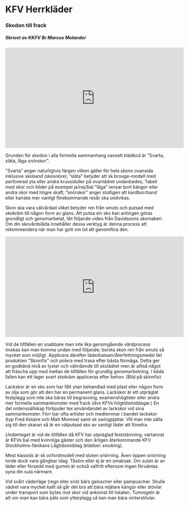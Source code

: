 # KFV Herrkläder

### Skodon till frack
##### Skrivet av KKFV Br Marcus Molander
<iframe width="560" height="315" src="https://www.youtube.com/embed/Hsah_FTXDOE" title="YouTube video player" frameborder="0" allow="accelerometer; autoplay; clipboard-write; encrypted-media; gyroscope; picture-in-picture; web-share" allowfullscreen></iframe>

Grunden för skodon i alla formella sammanhang oavsett klädkod är ”Svarta, släta, låga snörskor”.

”Svarta” anger naturligtvis färgen vilken gäller för hela skons ovansida inklusive skoband (skosnöre); ”släta” betyder att sk brouge-modell med perforerad yta eller andra krussiduller på ovanlädret undanbedes;
Tabell med skor och bilder på exempel ja/nej/bal
 ”låga” rensar bort kängor eller andra skor med högre skaft; ”snörskor” anger slutligen att kardborrband eller kanske mer vanligt förekommande resår ska undvikas.

Skon ska vara välvårdad vilket betyder ren från smuts och putsad med skokräm till någon form av glans. 
Att putsa sin sko kan antingen göras grundligt och genomarbetat, likt följande video från Davidssons skomakeri. Om din skovårdslåda innehåller dessa verktyg är denna process att rekommendera när man har gott om tid att genomföra den.
<iframe width="560" height="315" src="https://www.youtube.com/embed/suHnGBuMCHQ" title="YouTube video player" frameborder="0" allow="accelerometer; autoplay; clipboard-write; encrypted-media; gyroscope; picture-in-picture; web-share" allowfullscreen></iframe>

Vid de tillfällen en snabbare men inte lika genomgående vårdprocess önskas kan man komma undan med följande; borsta skon ren från smuts så mycket som möjligt. Applicera därefter läderbalsam/återfettningsmedel likt produkten "Skinnfix" och polera med trasa efter bästa förmåga. Detta ger en godkänd nivå av lyster och välmående till skolädret men är alltså något att fräscha upp med mellan de tillfällen för grundlig genomarbetning. I båda fallen kan ett lager svart skokräm appliceras efter behov. (Bild på skinnfix)

Lackskor är en sko som har fått ytan behandlad med plast eller någon form av olja som gör att den har en permanent glans. Lackskor är ett utpräglat festplagg som inte ska bäras till begravning, examenshögtider eller andra mer formella sammankomster med frack (dvs KFVs högtidsmiddagar.) 
En del ordenssällskap förbjuder tex användandet av lackskor vid sina sammankomster. 
Förr bar ofta artister och medlemmar i bandet lackskor (typ Fred Astaire och Matt Monroe) samt sk swingpjattar. Vill man inte sälla sig till den skaran så är en välputsad sko av vanligt läder att föredra.

*Undantaget* är vid de tillfällen då KFV har utpräglad feststämning; vartannat år KFVs bal med kvinnliga gäster och den årligen återkommande KFV Stockholms-fänikans Lågtidsmiddag (klädsel: smoking). 

Mest klassisk är sk oxfordmodell med sluten snörning. Även öppen snörning torde dock vara gångbar idag. Tåsöm eller ej är en smaksak. Om sulan är av läder eller försedd med gummi är också valfritt eftersom ingen förväntas syna din sula närmare.

Vid svårt väderläge (regn eller snö) bärs galoscher eller pampuscher. Skulle vädret vara mycket kallt så går det bra att bära rejälare kängor eller stövlar under transport som bytes mot skor vid ankomst till lokalen. Tumregeln är att om man kan bära päls som ytterplagg så kan man bära vinterstövlar. 
